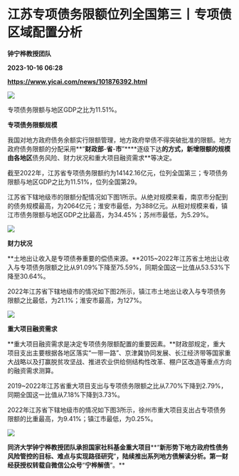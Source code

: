 # 江苏专项债务限额位列全国第三丨专项债区域配置分析
**钟宁桦教授团队**

**2023-10-16 06:28**

**https://www.yicai.com/news/101876392.html**

![](https://imgcdn.yicai.com/uppics/images/iOS/yicai/20231016140316378-8415.jpg)

专项债务限额与地区GDP之比为11.51%。

**专项债务限额规模**

我国对地方政府债务余额实行限额管理，地方政府举债不得突破批准的限额。地方政府债务限额的分配采用**“****财政部****\-****省****\-****市****”****逐级下达**的方式，新增限额的规模由各地区**债务风险、财力状况和重大项目融资需求**等决定。

截至2022年，江苏省专项债务限额约为14142.16亿元，位列全国第三；专项债务限额与地区GDP之比为11.51%，位列全国第29。

江苏省下辖地级市的限额分配情况如下图1所示。从绝对规模来看，南京市分配到的债务规模最高，为2064亿元；淮安市最低，为388亿元。从相对规模来看，镇江市债务限额与地区GDP之比最高，为34.45%；苏州市最低，为5.29%。

![](https://imgcdn.yicai.com/uppics/images/2023/10/ef39f3da84d27a60361584e0c2b37892.jpg)

**财力状况**

**土地出让收入是专项债券重要的偿债来源。**2015~2022年江苏省土地出让收入与专项债务限额之比从91.09%下降至75.59%，同期全国这一比值从53.53%下降至30.64%。

2022年江苏省下辖地级市的情况如下图2所示，镇江市土地出让收入与专项债务限额之比最低，为21.1%；淮安市最高，为127%。

![](https://imgcdn.yicai.com/uppics/images/2023/10/69d34d802940166fb0869929836285a7.jpg)

**重大项目融资需求**

**重大项目融资需求是决定专项债务限额配置的重要因素。**财政部规定，重大项目支出主要根据各地区落实“一带一路”、京津冀协同发展、长江经济带等国家重大战略以及打赢脱贫攻坚战、推进农业供给侧结构性改革、棚户区改造等重点方向的融资需求测算。

2019~2022年江苏省重大项目支出与专项债务限额之比从7.70%下降到2.79%，同期全国这一比值从7.18%下降到3.73%。

2022年江苏省下辖地级市的情况如下图3所示，徐州市重大项目支出占专项债务限额的比重最高，为9.41%；镇江市最低，为0.25%。

![](https://imgcdn.yicai.com/uppics/images/2023/10/0afd4b32cd313e0b05adaf9b6704b29a.jpg)

**同济大学钟宁桦教授团队承担国家社科基金重大项目****“****新形势下地方政府性债务风险管控的目标、难点与实现路径研究****”****，陆续推出系列地方债解读分析。第一财经获授权转载自微信公众号****“****宁桦解债****”。**